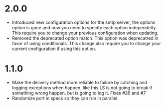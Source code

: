 # 2.0.0
  - Introduced new configuration options for the smtp server, the
    options option is gone and now you need to specify each option
    independetly. This require you to change your previous configuration
    when updating.
  - Removed the deprecated option match. This option was deprecatred in
    favor of using conditionals. This change also require you to change
    your current cnofiguration if using this option.

# 1.1.0
  - Make the delivery method more reliable to failure by catching and
    logging exceptions when happen, like this LS is not going to break
    if something wrong happen, but is going to log it. Fixes #26 and #7
  - Randomize port in specs so they can run in parallel.
